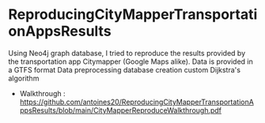 # ReproducingCityMapperTransportationAppsResults
Using Neo4j graph database, I tried to reproduce the results provided by the transportation app Citymapper (Google Maps alike).
Data is provided in a GTFS format 
Data preprocessing
database creation
custom Dijkstra's algorithm 
- Walkthrough : https://github.com/antoines20/ReproducingCityMapperTransportationAppsResults/blob/main/CityMapperReproduceWalkthrough.pdf
